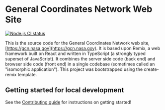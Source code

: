 # General Coordinates Network Web Site

[![Node.js CI status](https://github.com/nasa-gcn/gcn.nasa.gov/workflows/Node.js%20CI/badge.svg)](https://github.com/nasa-gcn/gcn.nasa.gov/actions)

This is the source code for the General Coordinates Network web site, [https://gcn.nasa.gov](https://gcn.nasa.gov). It is based upon Remix, a web framework built on React and written in TypeScript (a strongly typed superset of JavaScript). It combines the server side code (back end) and browser side code (front end) in a single codebase (sometimes called an "isomorphic application"). This project was bootstrapped using the create-remix template.

## Getting started for local development

See the [Contributing guide](https://gcn.nasa.gov/docs/contributing) for instructions on getting started!
